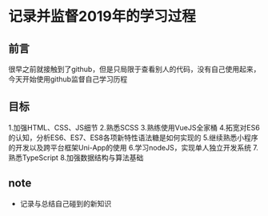# 记录并监督2019年的学习过程
## 前言
很早之前就接触到了github，但是只局限于查看别人的代码，没有自己使用起来，今天开始使用github监督自己学习历程
## 目标
1.加强HTML、CSS、JS细节
2.熟悉SCSS
3.熟练使用VueJS全家桶
4.拓宽对ES6的认知，分析ES6、ES7、ES8各项新特性语法糖是如何实现的
5.继续熟悉小程序的开发以及跨平台框架Uni-App的使用
6.学习nodeJS，实现单人独立开发系统
7.熟悉TypeScript
8.加强数据结构与算法基础
## note
* 记录与总结自己碰到的新知识
